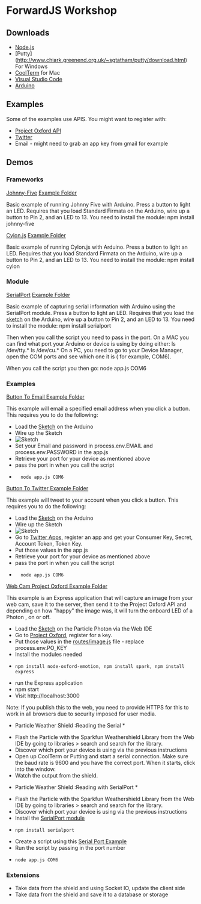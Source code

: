 # ForwardJS Workshop 

## Downloads
- [Node.js](https://nodejs.org/en/)
- [Putty] (http://www.chiark.greenend.org.uk/~sgtatham/putty/download.html)  For Windows 
- [CoolTerm](http://freeware.the-meiers.org/CoolTerm_Mac.zip) for Mac
- [Visual Studio Code](https://code.visualstudio.com/)
- [Arduino](https://www.arduino.cc/en/Main/Software)


## Examples 
Some of the examples use APIS. You might want to register with:
- [Project Oxford API](https://www.projectoxford.ai/)
- [Twitter](https://dev.twitter.com)
- Email - might need to grab an app key from gmail for example 


## Demos 
### Frameworks 
[Johnny-Five](http://johnny-five.io/)
[Example Folder](https://github.com/bitchwhocodes/forwardjs/tree/master/demos/johnnyfive)

Basic example of running Johnny Five with Arduino. Press a button to light an LED. Requires that you load Standard Firmata on the Arduino, wire up a button to Pin 2, and an LED to 13. You need to install the module:
    npm install johnny-five

[Cylon.js](https://cylonjs.com/)
[Example Folder](https://github.com/bitchwhocodes/forwardjs/blob/master/demos/cylon/app.js)

Basic example of running Cylon.js with Arduino. Press a button to light an LED. Requires that you load Standard Firmata on the Arduino, wire up a button to Pin 2, and an LED to 13. You need to install the module:
    npm install cylon
 
### Module    
[SerialPort](https://github.com/voodootikigod/node-serialport)
[Example Folder](https://github.com/bitchwhocodes/forwardjs/tree/master/demos/serialport)

Basic example of capturing serial information with Arduino using the SerialPort module. Press a button to light an LED. Requires that you load the [sketch](https://github.com/bitchwhocodes/forwardjs/blob/master/demos/serialport/arduino/button/button.ino) on the Arduino, wire up a button to Pin 2, and an LED to 13. You need to install the module:
    npm install serialport
    
Then when you call the script you need to pass in the port. On a MAC you can find what port your Arduino or device is using by doing either:
    ls /dev/tty.* 
    ls /dev/cu.*
On a PC, you need to go to your Device Manager, open the COM ports and see which one it is ( for example, COM6).

When you call the script you then go:
    node app.js COM6 
    
### Examples
[Button To Email ](https://github.com/bitchwhocodes/forwardjs/tree/master/demos/button-to-email)
[Example Folder](https://github.com/bitchwhocodes/forwardjs/tree/master/demos/button-to-email)

This example will email a specified email address when you click a button. This requires you to do the following:
- Load the [Sketch](https://github.com/bitchwhocodes/forwardjs/tree/master/demos/button-to-email/button_press) on the Arduino 
-  Wire up the Sketch 
- ![Sketch](https://camo.githubusercontent.com/0e93e3b710acc56eb6ed9c9181b182d7f7bf25a0/68747470733a2f2f7777772e61726475696e6f2e63632f656e2f75706c6f6164732f5475746f7269616c2f627574746f6e2e706e67)
- Set your Email and password in process.env.EMAIL and process.env.PASSWORD in the app.js
- Retrieve your port for your device as mentioned above
- pass the port in when you call the script 
-       node app.js COM6

[Button To Twitter ](https://github.com/bitchwhocodes/forwardjs/tree/master/demos/button-to-twitter)
[Example Folder](https://github.com/bitchwhocodes/forwardjs/tree/master/demos/button-to-twitter)

This example will tweet to your account when you click a button. This requires you to do the following:
- Load the [Sketch](https://github.com/bitchwhocodes/forwardjs/tree/master/demos/button-to-email/button_press) on the Arduino 
-  Wire up the Sketch 
- ![Sketch](https://camo.githubusercontent.com/0e93e3b710acc56eb6ed9c9181b182d7f7bf25a0/68747470733a2f2f7777772e61726475696e6f2e63632f656e2f75706c6f6164732f5475746f7269616c2f627574746f6e2e706e67)
- Go to [Twitter Apps](https://apps.twitter.com/), register an app and get your Consumer Key, Secret, Account Token, Token Key. 
- Put those values in the app.js 
- Retrieve your port for your device as mentioned above
- pass the port in when you call the script 
-       node app.js COM6
     
[Web Cam Project Oxford ](https://github.com/bitchwhocodes/forwardjs/tree/master/demos/project-oxford-webcam)
[Example Folder](https://github.com/bitchwhocodes/forwardjs/tree/master/demos/project-oxford-webcam)

This example is an Express application that will capture an image from your web cam, save it to the server, then send it to the Project Oxford API and depending on how "happy" the image was, it will turn the onboard LED of a Photon , on or off. 
- Load the [Sketch](https://github.com/bitchwhocodes/forwardjs/tree/master/demos/project-oxford-webcam/spark) on the Particle Photon via the Web IDE
- Go to [Project Oxford](https://www.projectoxford.ai/emotion), register for a key. 
- Put those values in the [routes/image.js](https://github.com/bitchwhocodes/forwardjs/blob/master/demos/project-oxford-webcam/routes/image.js) file - replace process.env.PO_KEY  
- Install the modules needed
-     npm install node-oxford-emotion, npm install spark, npm install express
- run the Express application 
-   npm start
- Visit http://localhost:3000


Note: If you publish this to the web, you need to provide HTTPS for this to work in all browsers due to security imposed for user media.

* Particle Weather Shield :Reading the Serial *
- Flash the Particle with the Sparkfun Weathershield Library from the Web IDE by going to libraries > search and search for the library. 
- Discover which port your device is using via the previous instructions
- Open up CoolTerm or Putting and start a serial connection. Make sure the baud rate is 9600 and you have the correct port. When it starts, click into the window. 
- Watch the output from the shield. 


* Particle Weather Shield :Reading with SerialPort *
- Flash the Particle with the Sparkfun Weathershield Library from the Web IDE by going to libraries > search and search for the library. 
- Discover which port your device is using via the previous instructions
- Install the [SerialPort module](https://github.com/voodootikigod/node-serialport)
-     npm install serialport
- Create a script using this [Serial Port Example](https://github.com/bitchwhocodes/forwardjs/blob/master/demos/serialport/app.js)
- Run the script by passing in the port number
-     node app.js COM6

### Extensions
- Take data from the shield and using Socket IO, update the client side
- Take data from the shield and save it to a database or storage 



    







